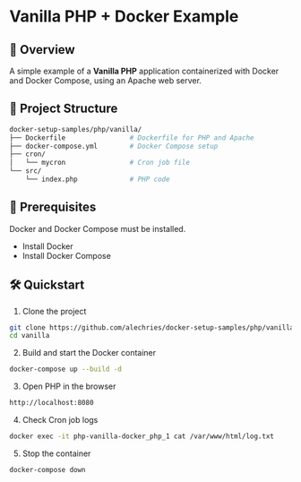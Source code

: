 # Vanilla PHP + Docker Example

## 🚀 Overview

A simple example of a **Vanilla PHP** application containerized with Docker and Docker Compose, using an Apache web server.

## 📁 Project Structure

```bash
docker-setup-samples/php/vanilla/
├── Dockerfile                # Dockerfile for PHP and Apache
├── docker-compose.yml        # Docker Compose setup
├── cron/
│   └── mycron                # Cron job file
└── src/
    └── index.php             # PHP code
```

## 📝 Prerequisites
Docker and Docker Compose must be installed.

- Install Docker
- Install Docker Compose

## 🛠️ Quickstart

1. Clone the project
```bash
git clone https://github.com/alechries/docker-setup-samples/php/vanilla.git
cd vanilla
```
2. Build and start the Docker container
```bash
docker-compose up --build -d
```
3. Open PHP in the browser
```bash 
http://localhost:8080
```

4. Check Cron job logs
```bash
docker exec -it php-vanilla-docker_php_1 cat /var/www/html/log.txt
```

5. Stop the container
```bash
docker-compose down
```
